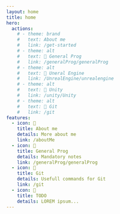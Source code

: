 ```yaml
---
layout: home
title: home
hero:
  actions:
    # - theme: brand
    #   text: About me
    #   link: /get-started
    # - theme: alt
    #   text: 📌 General Prog
    #   link: /generalProg/generalProg
    # - theme: alt
    #   text: 📌 Uneral Engine
    #   link: /UnrealEngine/unrealengine
    # - theme: alt
    #   text: 📌 Unity
    #   link: /unity/Unity
    # - theme: alt
    #   text: 📌 Git
    #   link: /git
features:
  - icon: 📝
    title: About me
    details: More about me
    link: /aboutMe
  - icon: 🚀
    title: General Prog
    details: Mandatory notes
    link: /generalProg/generalProg
  - icon: 🚀
    title: Git
    details: Usefull commands for Git
    link: /git
  - icon: 🚀
    title: TODO
    details: LOREM ipsum...
---
```



